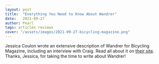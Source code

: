 ```yaml
---
layout: post
title:  "Everything You Need to Know About Wandrer"
date:   2021-09-27
author: Pearl
tags: articles reviews
cover: "/assets/images/2021-09-27-bicycling-magazine.png"
---
```


Jessica Coulon wrote an extensive description of Wandrer for Bicycling Magazine, including an interview with Craig. Read all about it on [their site](https://www.bicycling.com/skills-tips/a37726460/wandrer-cycling-exploration-app/). Thanks, Jessica, for taking the time to write about Wandrer!
